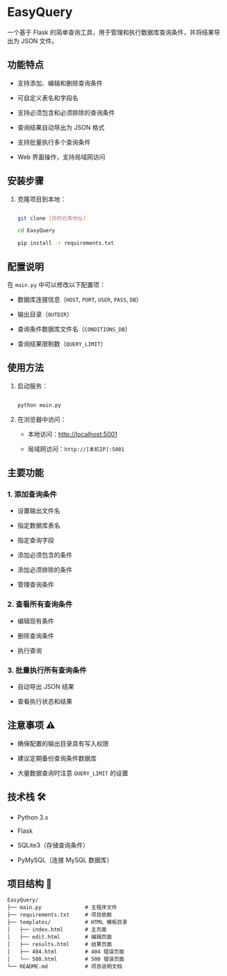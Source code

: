 # EasyQuery



一个基于 Flask 的简单查询工具，用于管理和执行数据库查询条件，并将结果导出为 JSON 文件。



## 功能特点



- 支持添加、编辑和删除查询条件

- 可自定义表名和字段名

- 支持必须包含和必须排除的查询条件

- 查询结果自动导出为 JSON 格式

- 支持批量执行多个查询条件

- Web 界面操作，支持局域网访问



## 安装步骤



1. 克隆项目到本地：

    ```bash

    git clone [你的仓库地址]

    cd EasyQuery

    pip install -r requirements.txt

    ```



## 配置说明



在 `main.py` 中可以修改以下配置项：



- 数据库连接信息（`HOST`, `PORT`, `USER`, `PASS`, `DB`）

- 输出目录（`OUTDIR`）

- 查询条件数据库文件名（`CONDITIONS_DB`）

- 查询结果限制数（`QUERY_LIMIT`）



## 使用方法



1. 启动服务：

    ```bash

    python main.py

    ```

2. 在浏览器中访问：



   - 本地访问：[http://localhost:5001](http://localhost:5001)

   - 局域网访问：`http://[本机IP]:5001`



## 主要功能



### 1. 添加查询条件



- 设置输出文件名

- 指定数据库表名

- 指定查询字段

- 添加必须包含的条件

- 添加必须排除的条件

- 管理查询条件



### 2. 查看所有查询条件



- 编辑现有条件

- 删除查询条件

- 执行查询



### 3. 批量执行所有查询条件



- 自动导出 JSON 结果  

- 查看执行状态和结果  



## 注意事项 ⚠️



- 确保配置的输出目录具有写入权限  

- 建议定期备份查询条件数据库  

- 大量数据查询时注意 `QUERY_LIMIT` 的设置  



## 技术栈 🛠️



- Python 3.x  

- Flask  

- SQLite3（存储查询条件）  

- PyMySQL（连接 MySQL 数据库）  



## 项目结构 🌳

```text
EasyQuery/
├── main.py              # 主程序文件
├── requirements.txt     # 项目依赖
├── templates/           # HTML 模板目录
│   ├── index.html       # 主页面
│   ├── edit.html        # 编辑页面 
│   ├── results.html     # 结果页面 
│   ├── 404.html         # 404 错误页面 
│   └── 500.html         # 500 错误页面 
└── README.md            # 项目说明文档 

